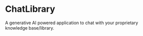 # ChatLibrary
A generative AI powered application to chat with your proprietary knowledge base/library. 
